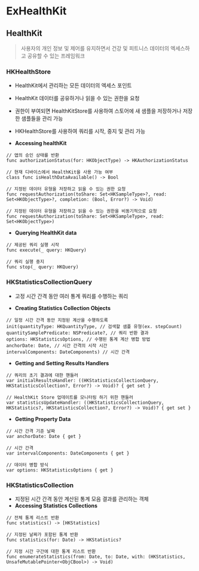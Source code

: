 # ExHealthKit

## HealthKit
>사용자의 개인 정보 및 제어를 유지하면서 건강 및 피트니스 데이터의 엑세스하고 공유할 수 있는 프레임워크

### HKHealthStore
- HealthKit에서 관리하는 모든 데이터의 엑세스 포인트
- HealthKit 데이터를 공유하거나 읽을 수 있는 권한을 요청
- 권한이 부여되면 HealthKitStore를 사용하여 스토어에 새 샘플을 저장하거나 저장한 샘플들을 관리 가능
- HKHealthStore를 사용하여 쿼리를 시작, 중지 및 관리 가능

- **Accessing healthKit**
```
// 앱의 승인 상태를 반환
func authorizationStatus(for: HKObjectType) -> HKAuthorizationStatus

// 현재 디바이스에서 HealthKit을 사용 가능 여부
class func isHealthDataAvailable() -> Bool

// 지정된 데이터 유형을 저장하고 읽을 수 있는 권한 요청
func requestAuthorization(toShare: Set<HKSampleType>?, read: Set<HKObjectType>?, completion: (Bool, Error?) -> Void)

// 지정된 데이터 유형을 저장하고 읽을 수 있는 권한을 비동기적으로 요청
func requestAuthorization(toShare: Set<HKSampleType>, read: Set<HKObjectType>)
```

- **Querying HealthKit data**
```
// 제공된 쿼리 실행 시작
func execute(_ query: HKQuery)

// 쿼리 실행 중지
func stop(_ query: HKQuery)
```

### HKStatisticsCollectionQuery
- 고정 시간 간격 동안 여러 통계 쿼리를 수행하는 쿼리

- **Creating Statistics Collection Objects**
```
// 일정 시간 간격 동안 지정된 계산을 수행하도록 
init(quantityType: HKQuantityType, // 검색할 샘플 유형(ex. stepCount)
quantitySamplePredicate: NSPredicate?, // 쿼리 반환 결과
options: HKStatisticsOptions, // 수행된 통계 계산 병합 방법
anchorDate: Date, // 시간 간격의 시작 시간
intervalComponents: DateComponents) // 시간 간격
```

- **Getting and Setting Results Handlers**
```
// 쿼리의 초기 결과에 대한 핸들러
var initialResultsHandler: ((HKStatisticsCollectionQuery, HKStatisticsCollection?, Error?) -> Void)? { get set }

// HealthKit Store 업데이트를 모니터링 하기 위한 핸들러
var statisticsUpdateHandler: ((HKStatisticsCollectionQuery, HKStatistics?, HKStatisticsCollection?, Error?) -> Void)? { get set }
```

- **Getting Property Data**
```
// 시간 간격 기준 날짜
var anchorDate: Date { get }

// 시간 간격
var intervalComponents: DateComponents { get }

// 데이터 병합 방식
var options: HKStatisticsOptions { get }
```

### HKStatisticsCollection
- 지정된 시간 간격 동안 계산된 통계 모음 결과를 관리하는 객체
- **Accessing Statistics Collections**
```
// 전체 통계 리스트 반환
func statistics() -> [HKStatistics]

// 지정된 날짜가 포함된 통계 반환
func statistics(for: Date) -> HKStatistics?

// 지정 시간 구간에 대한 통계 리스트 반환
func enumerateStatistics(from: Date, to: Date, with: (HKStatistics, UnsafeMutablePointer<ObjCBool>) -> Void)
```
